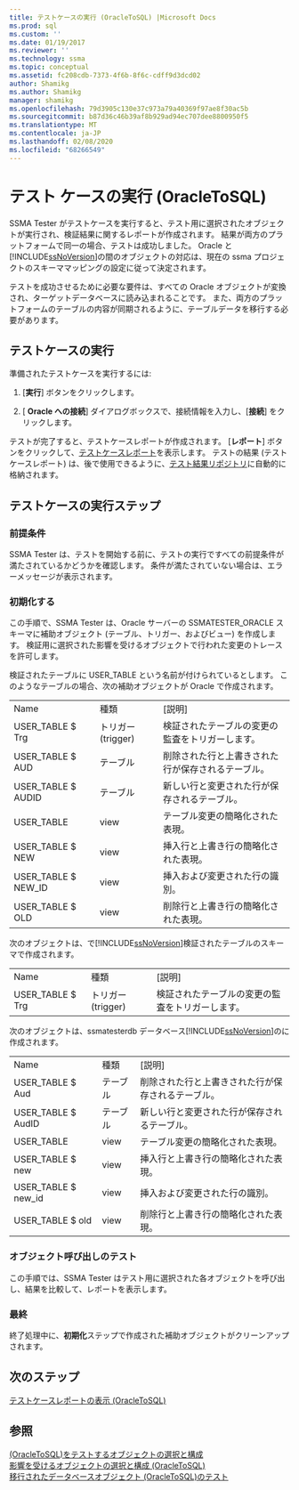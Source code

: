 ```yaml
---
title: テストケースの実行 (OracleToSQL) |Microsoft Docs
ms.prod: sql
ms.custom: ''
ms.date: 01/19/2017
ms.reviewer: ''
ms.technology: ssma
ms.topic: conceptual
ms.assetid: fc208cdb-7373-4f6b-8f6c-cdff9d3dcd02
author: Shamikg
ms.author: Shamikg
manager: shamikg
ms.openlocfilehash: 79d3905c130e37c973a79a40369f97ae8f30ac5b
ms.sourcegitcommit: b87d36c46b39af8b929ad94ec707dee8800950f5
ms.translationtype: MT
ms.contentlocale: ja-JP
ms.lasthandoff: 02/08/2020
ms.locfileid: "68266549"
---
```

# <a name="running-test-cases-oracletosql"></a>テスト ケースの実行 (OracleToSQL)
SSMA Tester がテストケースを実行すると、テスト用に選択されたオブジェクトが実行され、検証結果に関するレポートが作成されます。 結果が両方のプラットフォームで同一の場合、テストは成功しました。 Oracle と[!INCLUDE[ssNoVersion](../../includes/ssnoversion-md.md)]の間のオブジェクトの対応は、現在の ssma プロジェクトのスキーママッピングの設定に従って決定されます。  
  
テストを成功させるために必要な要件は、すべての Oracle オブジェクトが変換され、ターゲットデータベースに読み込まれることです。 また、両方のプラットフォームのテーブルの内容が同期されるように、テーブルデータを移行する必要があります。  
  
## <a name="run-test-case"></a>テストケースの実行  
準備されたテストケースを実行するには:  
  
1.  [**実行**] ボタンをクリックします。  
  
2.  [ **Oracle への接続**] ダイアログボックスで、接続情報を入力し、[**接続**] をクリックします。  
  
テストが完了すると、テストケースレポートが作成されます。 [**レポート**] ボタンをクリックして、[テストケースレポート](viewing-test-case-reports-oracletosql.md)を表示します。 テストの結果 (テストケースレポート) は、後で使用できるように、[テスト結果リポジトリ](using-test-repositories-oracletosql.md)に自動的に格納されます。  
  
## <a name="test-case-execution-steps"></a>テストケースの実行ステップ  
  
### <a name="prerequisites"></a>前提条件  
SSMA Tester は、テストを開始する前に、テストの実行ですべての前提条件が満たされているかどうかを確認します。 条件が満たされていない場合は、エラーメッセージが表示されます。  
  
### <a name="initialization"></a>初期化する  
この手順で、SSMA Tester は、Oracle サーバーの SSMATESTER_ORACLE スキーマに補助オブジェクト (テーブル、トリガー、およびビュー) を作成します。 検証用に選択された影響を受けるオブジェクトで行われた変更のトレースを許可します。  
  
検証されたテーブルに USER_TABLE という名前が付けられているとします。 このようなテーブルの場合、次の補助オブジェクトが Oracle で作成されます。  
  
||||  
|-|-|-|  
|Name|種類|[説明]|  
|USER_TABLE $ Trg|トリガー (trigger)|検証されたテーブルの変更の監査をトリガーします。|  
|USER_TABLE $ AUD|テーブル|削除された行と上書きされた行が保存されるテーブル。|  
|USER_TABLE $ AUDID|テーブル|新しい行と変更された行が保存されるテーブル。|  
|USER_TABLE|view|テーブル変更の簡略化された表現。|  
|USER_TABLE $ NEW|view|挿入行と上書き行の簡略化された表現。|  
|USER_TABLE $ NEW_ID|view|挿入および変更された行の識別。|  
|USER_TABLE $ OLD|view|削除行と上書き行の簡略化された表現。|  
  
次のオブジェクトは、で[!INCLUDE[ssNoVersion](../../includes/ssnoversion-md.md)]検証されたテーブルのスキーマで作成されます。  
  
||||  
|-|-|-|  
|Name|種類|[説明]|  
|USER_TABLE $ Trg|トリガー (trigger)|検証されたテーブルの変更の監査をトリガーします。|  
  
次のオブジェクトは、ssmatesterdb データベース[!INCLUDE[ssNoVersion](../../includes/ssnoversion-md.md)]のに作成されます。  
  
||||  
|-|-|-|  
|Name|種類|[説明]|  
|USER_TABLE $ Aud|テーブル|削除された行と上書きされた行が保存されるテーブル。|  
|USER_TABLE $ AudID|テーブル|新しい行と変更された行が保存されるテーブル。|  
|USER_TABLE|view|テーブル変更の簡略化された表現。|  
|USER_TABLE $ new|view|挿入行と上書き行の簡略化された表現。|  
|USER_TABLE $ new_id|view|挿入および変更された行の識別。|  
|USER_TABLE $ old|view|削除行と上書き行の簡略化された表現。|  
  
### <a name="test-object-calls"></a>オブジェクト呼び出しのテスト  
この手順では、SSMA Tester はテスト用に選択された各オブジェクトを呼び出し、結果を比較して、レポートを表示します。  
  
### <a name="finalization"></a>最終  
終了処理中に、**初期化**ステップで作成された補助オブジェクトがクリーンアップされます。  
  
## <a name="next-step"></a>次のステップ  
[テストケースレポートの表示 &#40;OracleToSQL&#41;](../../ssma/oracle/viewing-test-case-reports-oracletosql.md)  
  
## <a name="see-also"></a>参照  
[&#40;OracleToSQL&#41;をテストするオブジェクトの選択と構成](../../ssma/oracle/selecting-and-configuring-objects-to-test-oracletosql.md)  
[影響を受けるオブジェクトの選択と構成 &#40;OracleToSQL&#41;](../../ssma/oracle/selecting-and-configuring-affected-objects-oracletosql.md)  
[移行されたデータベースオブジェクト &#40;OracleToSQL&#41;のテスト](../../ssma/oracle/testing-migrated-database-objects-oracletosql.md)  
  
